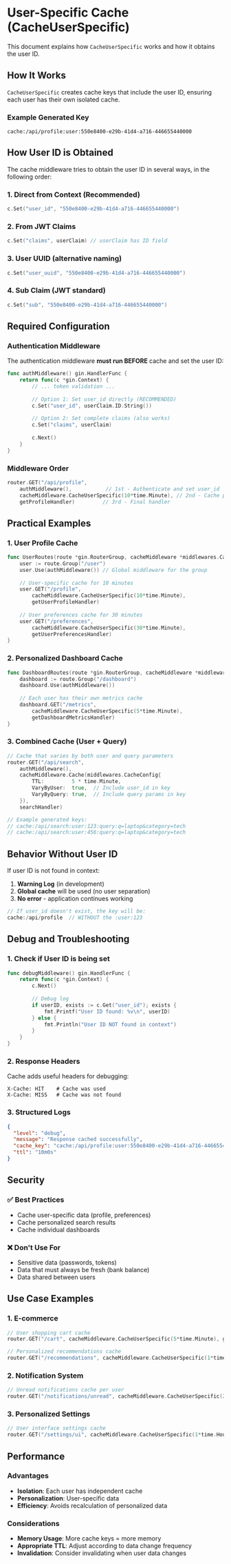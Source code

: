 # User-Specific Cache (CacheUserSpecific)

This document explains how `CacheUserSpecific` works and how it obtains the user ID.

## How It Works

`CacheUserSpecific` creates cache keys that include the user ID, ensuring each user has their own isolated cache.

### Example Generated Key
```
cache:/api/profile:user:550e8400-e29b-41d4-a716-446655440000
```

## How User ID is Obtained

The cache middleware tries to obtain the user ID in several ways, in the following order:

### 1. **Direct from Context** (Recommended)
```go
c.Set("user_id", "550e8400-e29b-41d4-a716-446655440000")
```

### 2. **From JWT Claims**
```go
c.Set("claims", userClaim) // userClaim has ID field
```

### 3. **User UUID** (alternative naming)
```go
c.Set("user_uuid", "550e8400-e29b-41d4-a716-446655440000")
```

### 4. **Sub Claim** (JWT standard)
```go
c.Set("sub", "550e8400-e29b-41d4-a716-446655440000")
```

## Required Configuration

### Authentication Middleware

The authentication middleware **must run BEFORE** cache and set the user ID:

```go
func authMiddleware() gin.HandlerFunc {
    return func(c *gin.Context) {
        // ... token validation ...
        
        // Option 1: Set user_id directly (RECOMMENDED)
        c.Set("user_id", userClaim.ID.String())
        
        // Option 2: Set complete claims (also works)
        c.Set("claims", userClaim)
        
        c.Next()
    }
}
```

### Middleware Order

```go
router.GET("/api/profile", 
    authMiddleware(),           // 1st - Authenticate and set user_id
    cacheMiddleware.CacheUserSpecific(10*time.Minute), // 2nd - Cache per user
    getProfileHandler)         // 3rd - Final handler
```

## Practical Examples

### 1. **User Profile Cache**
```go
func UserRoutes(route *gin.RouterGroup, cacheMiddleware *middlewares.CacheMiddleware) {
    user := route.Group("/user")
    user.Use(authMiddleware()) // Global middleware for the group
    
    // User-specific cache for 10 minutes
    user.GET("/profile", 
        cacheMiddleware.CacheUserSpecific(10*time.Minute), 
        getUserProfileHandler)
    
    // User preferences cache for 30 minutes
    user.GET("/preferences", 
        cacheMiddleware.CacheUserSpecific(30*time.Minute), 
        getUserPreferencesHandler)
}
```

### 2. **Personalized Dashboard Cache**
```go
func DashboardRoutes(route *gin.RouterGroup, cacheMiddleware *middlewares.CacheMiddleware) {
    dashboard := route.Group("/dashboard")
    dashboard.Use(authMiddleware())
    
    // Each user has their own metrics cache
    dashboard.GET("/metrics", 
        cacheMiddleware.CacheUserSpecific(5*time.Minute), 
        getDashboardMetricsHandler)
}
```

### 3. **Combined Cache (User + Query)**
```go
// Cache that varies by both user and query parameters
router.GET("/api/search", 
    authMiddleware(),
    cacheMiddleware.Cache(middlewares.CacheConfig{
        TTL:         5 * time.Minute,
        VaryByUser:  true,  // Include user_id in key
        VaryByQuery: true,  // Include query params in key
    }), 
    searchHandler)

// Example generated keys:
// cache:/api/search:user:123:query:q=laptop&category=tech
// cache:/api/search:user:456:query:q=laptop&category=tech
```

## Behavior Without User ID

If user ID is not found in context:

1. **Warning Log** (in development)
2. **Global cache** will be used (no user separation)
3. **No error** - application continues working

```go
// If user_id doesn't exist, the key will be:
cache:/api/profile  // WITHOUT the :user:123
```

## Debug and Troubleshooting

### 1. **Check if User ID is being set**
```go
func debugMiddleware() gin.HandlerFunc {
    return func(c *gin.Context) {
        c.Next()
        
        // Debug log
        if userID, exists := c.Get("user_id"); exists {
            fmt.Printf("User ID found: %v\n", userID)
        } else {
            fmt.Println("User ID NOT found in context")
        }
    }
}
```

### 2. **Response Headers**
Cache adds useful headers for debugging:
```
X-Cache: HIT    # Cache was used
X-Cache: MISS   # Cache was not found
```

### 3. **Structured Logs**
```json
{
  "level": "debug",
  "message": "Response cached successfully",
  "cache_key": "cache:/api/profile:user:550e8400-e29b-41d4-a716-446655440000",
  "ttl": "10m0s"
}
```

## Security

### ✅ **Best Practices**
- Cache user-specific data (profile, preferences)
- Cache personalized search results
- Cache individual dashboards

### ❌ **Don't Use For**
- Sensitive data (passwords, tokens)
- Data that must always be fresh (bank balance)
- Data shared between users

## Use Case Examples

### 1. **E-commerce**
```go
// User shopping cart cache
router.GET("/cart", cacheMiddleware.CacheUserSpecific(5*time.Minute), getCartHandler)

// Personalized recommendations cache
router.GET("/recommendations", cacheMiddleware.CacheUserSpecific(1*time.Hour), getRecommendationsHandler)
```

### 2. **Notification System**
```go
// Unread notifications cache per user
router.GET("/notifications/unread", cacheMiddleware.CacheUserSpecific(2*time.Minute), getUnreadNotificationsHandler)
```

### 3. **Personalized Settings**
```go
// User interface settings cache
router.GET("/settings/ui", cacheMiddleware.CacheUserSpecific(1*time.Hour), getUISettingsHandler)
```

## Performance

### Advantages
- **Isolation**: Each user has independent cache
- **Personalization**: User-specific data
- **Efficiency**: Avoids recalculation of personalized data

### Considerations
- **Memory Usage**: More cache keys = more memory
- **Appropriate TTL**: Adjust according to data change frequency
- **Invalidation**: Consider invalidating when user data changes 